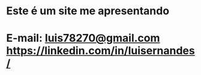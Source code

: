 # Este é um site me apresentando

# E-mail: luis78270@gmail.com https://linkedin.com/in/luisernandes/
